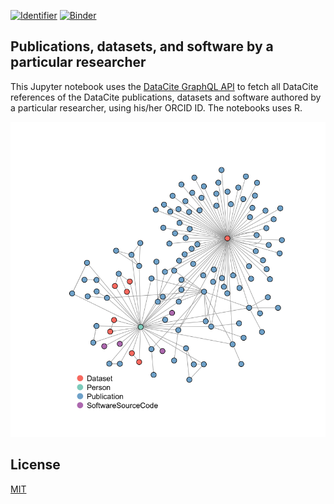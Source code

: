[![Identifier](https://img.shields.io/badge/doi-10.14454%2F628m--3882-fca709.svg)](https://doi.org/10.14454/628m-3882)
[![Binder](https://mybinder.org/badge_logo.svg)](https://mybinder.org/v2/gh/datacite/pidgraph-notebooks-r/master?urlpath=nteract/edit/person-publications/r-person-publications.ipynb)

## Publications, datasets, and software by a particular researcher

This Jupyter notebook uses the [DataCite GraphQL API](https://api.datacite.org/graphql) to fetch all DataCite references of the DataCite publications, datasets and software authored by a particular researcher, using his/her ORCID ID. The notebooks uses R.

![](person.png)

## License

[MIT](https://github.com/datacite/pidgraph-notebooks-r/blob/master/LICENSE)
